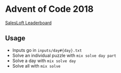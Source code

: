Advent of Code 2018
===================

[SalesLoft Leaderboard](https://adventofcode.com/2018/leaderboard/private/view/385384)

## Usage

* Inputs go in `inputs/day#{day}.txt`
* Solve an individual puzzle with `mix solve day part`
* Solve a day with `mix solve day`
* Solve all with `mix solve`
